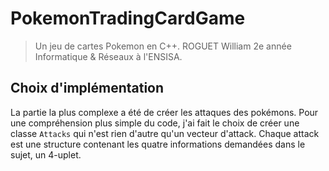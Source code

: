 # PokemonTradingCardGame
> Un jeu de cartes Pokemon en C++.
> ROGUET William 2e année Informatique & Réseaux à l'ENSISA.

## Choix d'implémentation

La partie la plus complexe a été de créer les attaques des pokémons.
Pour une compréhension plus simple du code, j'ai fait le choix de créer une classe `Attacks` qui n'est rien d'autre qu'un vecteur d'attack.
Chaque attack est une structure contenant les quatre informations demandées dans le sujet, un 4-uplet.